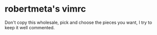 # robertmeta's vimrc

Don't copy this wholesale, pick and choose the pieces you want, I try to keep it well commented.
